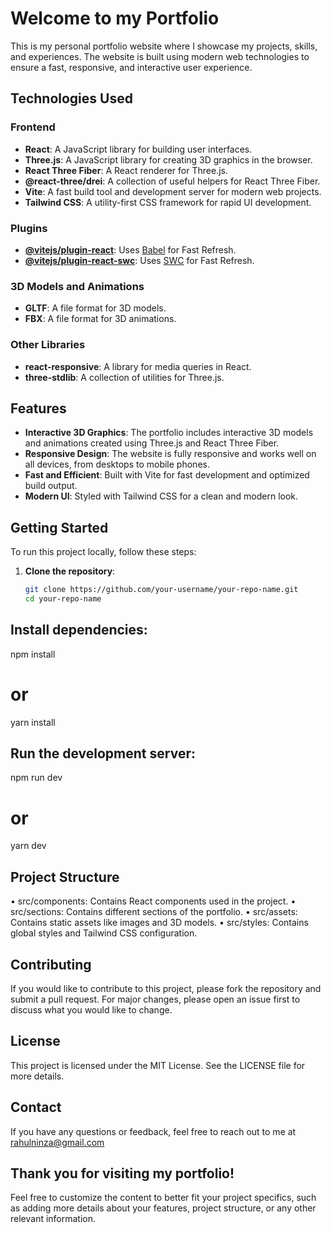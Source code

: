 # Welcome to my Portfolio

This is my personal portfolio website where I showcase my projects, skills, and experiences. The website is built using modern web technologies to ensure a fast, responsive, and interactive user experience.

## Technologies Used

### Frontend
- **React**: A JavaScript library for building user interfaces.
- **Three.js**: A JavaScript library for creating 3D graphics in the browser.
- **React Three Fiber**: A React renderer for Three.js.
- **@react-three/drei**: A collection of useful helpers for React Three Fiber.
- **Vite**: A fast build tool and development server for modern web projects.
- **Tailwind CSS**: A utility-first CSS framework for rapid UI development.

### Plugins
- **[@vitejs/plugin-react](https://github.com/vitejs/vite-plugin-react/blob/main/packages/plugin-react/README.md)**: Uses [Babel](https://babeljs.io/) for Fast Refresh.
- **[@vitejs/plugin-react-swc](https://github.com/vitejs/vite-plugin-react-swc)**: Uses [SWC](https://swc.rs/) for Fast Refresh.

### 3D Models and Animations
- **GLTF**: A file format for 3D models.
- **FBX**: A file format for 3D animations.

### Other Libraries
- **react-responsive**: A library for media queries in React.
- **three-stdlib**: A collection of utilities for Three.js.

## Features

- **Interactive 3D Graphics**: The portfolio includes interactive 3D models and animations created using Three.js and React Three Fiber.
- **Responsive Design**: The website is fully responsive and works well on all devices, from desktops to mobile phones.
- **Fast and Efficient**: Built with Vite for fast development and optimized build output.
- **Modern UI**: Styled with Tailwind CSS for a clean and modern look.

## Getting Started

To run this project locally, follow these steps:

1. **Clone the repository**:
   ```sh
   git clone https://github.com/your-username/your-repo-name.git
   cd your-repo-name

## Install dependencies:

npm install
# or
yarn install

## Run the development server:

npm run dev
# or
yarn dev

## Project Structure

• src/components: Contains React components used in the project.
• src/sections: Contains different sections of the portfolio.
• src/assets: Contains static assets like images and 3D models.
• src/styles: Contains global styles and Tailwind CSS configuration.

## Contributing

If you would like to contribute to this project, please fork the repository and submit a pull request. For major changes, please open an issue first to discuss what you would like to change.

## License

This project is licensed under the MIT License. See the LICENSE file for more details.

## Contact

If you have any questions or feedback, feel free to reach out to me at rahulninza@gmail.com


## Thank you for visiting my portfolio!

Feel free to customize the content to better fit your project specifics, such as adding more details about your features, project structure, or any other relevant information.